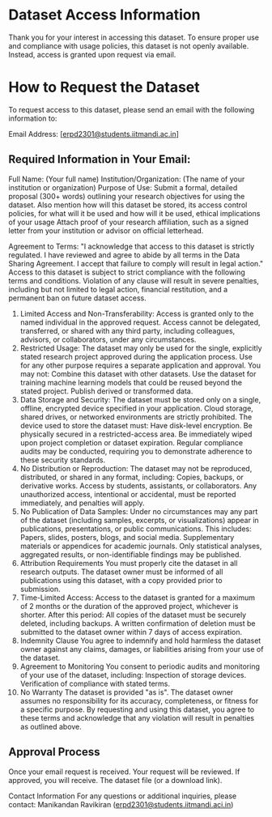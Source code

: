 # Dataset Access Information
Thank you for your interest in accessing this dataset. To ensure proper use and compliance with usage policies, this dataset is not openly available. Instead, access is granted upon request via email.

# How to Request the Dataset
To request access to this dataset, please send an email with the following information to:

Email Address: [erpd2301@students.iitmandi.ac.in]

## Required Information in Your Email:
Full Name: (Your full name)
Institution/Organization: (The name of your institution or organization)
Purpose of Use:  Submit a formal, detailed proposal (300+ words) outlining your research objectives for using the dataset. Also mention how will this dataset be stored, its access control policies, for what will it be used and how will it be used, ethical implications of your usage
Attach proof of your research affiliation, such as a signed letter from your institution or advisor on official letterhead.


Agreement to Terms:  "I acknowledge that access to this dataset is strictly regulated. I have reviewed and agree to abide by all terms in the Data Sharing Agreement. I accept that failure to comply will result in legal action."
Access to this dataset is subject to strict compliance with the following terms and conditions. Violation of any clause will result in severe penalties, including but not limited to legal action, financial restitution, and a permanent ban on future dataset access.
1. Limited Access and Non-Transferability:
Access is granted only to the named individual in the approved request.
Access cannot be delegated, transferred, or shared with any third party, including colleagues, advisors, or collaborators, under any circumstances.
2. Restricted Usage:
The dataset may only be used for the single, explicitly stated research project approved during the application process. Use for any other purpose requires a separate application and approval.
You may not:
Combine this dataset with other datasets.
Use the dataset for training machine learning models that could be reused beyond the stated project.
Publish derived or transformed data.
3. Data Storage and Security:
The dataset must be stored only on a single, offline, encrypted device specified in your application. Cloud storage, shared drives, or networked environments are strictly prohibited.
The device used to store the dataset must:
Have disk-level encryption.
Be physically secured in a restricted-access area.
Be immediately wiped upon project completion or dataset expiration.
Regular compliance audits may be conducted, requiring you to demonstrate adherence to these security standards.
4. No Distribution or Reproduction:
The dataset may not be reproduced, distributed, or shared in any format, including:
Copies, backups, or derivative works.
Access by students, assistants, or collaborators.
Any unauthorized access, intentional or accidental, must be reported immediately, and penalties will apply.
5. No Publication of Data Samples:
Under no circumstances may any part of the dataset (including samples, excerpts, or visualizations) appear in publications, presentations, or public communications. This includes:
Papers, slides, posters, blogs, and social media.
Supplementary materials or appendices for academic journals.
Only statistical analyses, aggregated results, or non-identifiable findings may be published.
6. Attribution Requirements
You must properly cite the dataset in all research outputs. The dataset owner must be informed of all publications using this dataset, with a copy provided prior to submission.
7. Time-Limited Access:
Access to the dataset is granted for a maximum of 2 months or the duration of the approved project, whichever is shorter. After this period: All copies of the dataset must be securely deleted, including backups.
A written confirmation of deletion must be submitted to the dataset owner within 7 days of access expiration.
8. Indemnity Clause
You agree to indemnify and hold harmless the dataset owner against any claims, damages, or liabilities arising from your use of the dataset.
9. Agreement to Monitoring
You consent to periodic audits and monitoring of your use of the dataset, including:
Inspection of storage devices.
Verification of compliance with stated terms.
10. No Warranty
The dataset is provided "as is". The dataset owner assumes no responsibility for its accuracy, completeness, or fitness for a specific purpose.
By requesting and using this dataset, you agree to these terms and acknowledge that any violation will result in penalties as outlined above.


## Approval Process
Once your email request is received. Your request will be reviewed. If approved, you will receive. The dataset file (or a download link).


Contact Information
For any questions or additional inquiries, please contact: Manikandan Ravikiran (erpd2301@students.iitmandi.aci.in)


